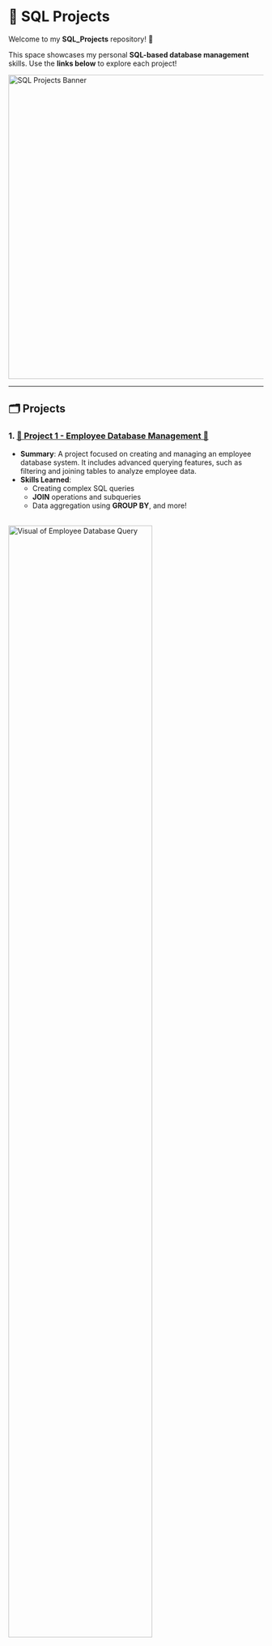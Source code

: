# 💾 SQL Projects  

Welcome to my **SQL_Projects** repository! 🌟  

This space showcases my personal **SQL-based database management** skills. Use the **links below** to explore each project!  

<img src="./Media/sql_banner.jpeg" alt="SQL Projects Banner" width="600"/>

---

## 🗂️ Projects  

### 1. [**💼 Project 1 - Employee Database Management 💼**](./Project%201%20-%20Employee%20Database%20Management)
- **Summary**: A project focused on creating and managing an employee database system. It includes advanced querying features, such as filtering and joining tables to analyze employee data.  
- **Skills Learned**: 
  - Creating complex SQL queries
  - **JOIN** operations and subqueries
  - Data aggregation using **GROUP BY**, and more!  

<br>

<img src="./Media/ED1.gif" alt="Visual of Employee Database Query" width="75%" />


---

### 2. [**📊 Project 2 - Sales Data Analysis 📊**](./Project%202%20-%20Sales%20Data%20Analysis)
 
- **Summary**: A comprehensive sales analysis project that tracks monthly sales data and generates reports with key insights. Includes pivot-like tables using SQL and dynamic calculations.  
- **Skills Learned**: 
  - Data aggregation and analysis with **SUM**, **AVG**, and **COUNT**
  - Using **CASE** statements for conditional logic
  - Advanced filtering and sorting techniques, and more!
    
<br>

<img src="./Media/SD1.gif" alt="Visual of Sales Analysis Report" width="75%" />


---

✨ Click the heading links to dive deeper into each project! 🚀  

Sincerely,  
Julian Griffin 
